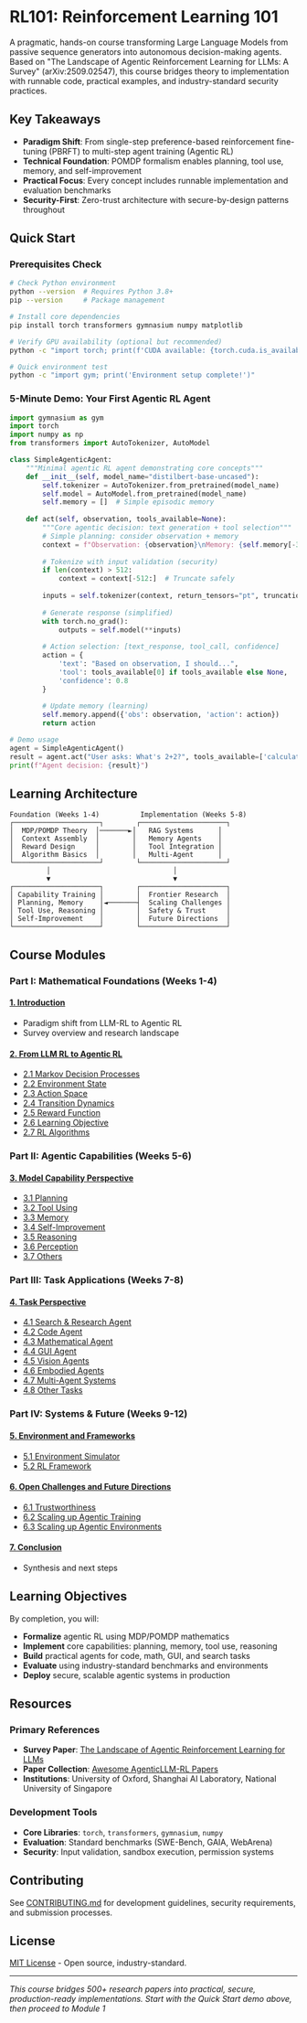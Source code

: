 # RL101: Reinforcement Learning 101

A pragmatic, hands-on course transforming Large Language Models from passive sequence generators into autonomous decision-making agents. Based on "The Landscape of Agentic Reinforcement Learning for LLMs: A Survey" (arXiv:2509.02547), this course bridges theory to implementation with runnable code, practical examples, and industry-standard security practices.

##  Key Takeaways
- **Paradigm Shift**: From single-step preference-based reinforcement fine-tuning (PBRFT) to multi-step agent training (Agentic RL)
- **Technical Foundation**: POMDP formalism enables planning, tool use, memory, and self-improvement
- **Practical Focus**: Every concept includes runnable implementation and evaluation benchmarks
- **Security-First**: Zero-trust architecture with secure-by-design patterns throughout

##  Quick Start

### Prerequisites Check
```bash
# Check Python environment
python --version  # Requires Python 3.8+
pip --version     # Package management

# Install core dependencies
pip install torch transformers gymnasium numpy matplotlib

# Verify GPU availability (optional but recommended)
python -c "import torch; print(f'CUDA available: {torch.cuda.is_available()}')"

# Quick environment test
python -c "import gym; print('Environment setup complete!')"
```

### 5-Minute Demo: Your First Agentic RL Agent
```python
import gymnasium as gym
import torch
import numpy as np
from transformers import AutoTokenizer, AutoModel

class SimpleAgenticAgent:
    """Minimal agentic RL agent demonstrating core concepts"""
    def __init__(self, model_name="distilbert-base-uncased"):
        self.tokenizer = AutoTokenizer.from_pretrained(model_name)
        self.model = AutoModel.from_pretrained(model_name)
        self.memory = []  # Simple episodic memory
        
    def act(self, observation, tools_available=None):
        """Core agentic decision: text generation + tool selection"""
        # Simple planning: consider observation + memory
        context = f"Observation: {observation}\nMemory: {self.memory[-3:]}"
        
        # Tokenize with input validation (security)
        if len(context) > 512:
            context = context[-512:]  # Truncate safely
            
        inputs = self.tokenizer(context, return_tensors="pt", truncation=True)
        
        # Generate response (simplified)
        with torch.no_grad():
            outputs = self.model(**inputs)
            
        # Action selection: [text_response, tool_call, confidence]
        action = {
            'text': "Based on observation, I should...",
            'tool': tools_available[0] if tools_available else None,
            'confidence': 0.8
        }
        
        # Update memory (learning)
        self.memory.append({'obs': observation, 'action': action})
        return action

# Demo usage
agent = SimpleAgenticAgent()
result = agent.act("User asks: What's 2+2?", tools_available=['calculator'])
print(f"Agent decision: {result}")
```

##  Learning Architecture

```
Foundation (Weeks 1-4)          Implementation (Weeks 5-8)
┌─────────────────────┐        ┌─────────────────────┐
│  MDP/POMDP Theory  │───────►│   RAG Systems      │
│  Context Assembly  │        │   Memory Agents    │
│  Reward Design     │        │   Tool Integration │
│  Algorithm Basics  │        │   Multi-Agent      │
└─────────────────────┘        └─────────────────────┘
         │                              │
         ▼                              ▼
┌─────────────────────┐        ┌─────────────────────┐
│ Capability Training │        │  Frontier Research  │
│ Planning, Memory    │◄───────┤  Scaling Challenges │
│ Tool Use, Reasoning │        │  Safety & Trust     │
│ Self-Improvement    │        │  Future Directions  │
└─────────────────────┘        └─────────────────────┘
```

##  Course Modules

### Part I: Mathematical Foundations (Weeks 1-4)
#### [1. Introduction](1_Introduction/)
- Paradigm shift from LLM-RL to Agentic RL
- Survey overview and research landscape

#### [2. From LLM RL to Agentic RL](2_Preliminaries_From_LLM_RL_to_Agentic_RL/)
- [2.1 Markov Decision Processes](2_Preliminaries_From_LLM_RL_to_Agentic_RL/2.1_Markov_Decision_Processes.md)
- [2.2 Environment State](2_Preliminaries_From_LLM_RL_to_Agentic_RL/2.2_Environment_State.md)
- [2.3 Action Space](2_Preliminaries_From_LLM_RL_to_Agentic_RL/2.3_Action_Space.md)
- [2.4 Transition Dynamics](2_Preliminaries_From_LLM_RL_to_Agentic_RL/2.4_Transition_Dynamics.md)
- [2.5 Reward Function](2_Preliminaries_From_LLM_RL_to_Agentic_RL/2.5_Reward_Function.md)
- [2.6 Learning Objective](2_Preliminaries_From_LLM_RL_to_Agentic_RL/2.6_Learning_Objective.md)
- [2.7 RL Algorithms](2_Preliminaries_From_LLM_RL_to_Agentic_RL/2.7_RL_Algorithms.md)

### Part II: Agentic Capabilities (Weeks 5-6)
#### [3. Model Capability Perspective](3_Agentic_RL_Capability_Perspective/)
- [3.1 Planning](3_Agentic_RL_Capability_Perspective/3.1_Planning.md)
- [3.2 Tool Using](3_Agentic_RL_Capability_Perspective/3.2_Tool_Using.md)
- [3.3 Memory](3_Agentic_RL_Capability_Perspective/3.3_Memory.md)
- [3.4 Self-Improvement](3_Agentic_RL_Capability_Perspective/3.4_Self_Improvement.md)
- [3.5 Reasoning](3_Agentic_RL_Capability_Perspective/3.5_Reasoning.md)
- [3.6 Perception](3_Agentic_RL_Capability_Perspective/3.6_Perception.md)
- [3.7 Others](3_Agentic_RL_Capability_Perspective/3.7_Others.md)

### Part III: Task Applications (Weeks 7-8)
#### [4. Task Perspective](4_Agentic_RL_Task_Perspective/)
- [4.1 Search & Research Agent](4_Agentic_RL_Task_Perspective/4.1_Search_Research_Agent/)
- [4.2 Code Agent](4_Agentic_RL_Task_Perspective/4.2_Code_Agent/)
- [4.3 Mathematical Agent](4_Agentic_RL_Task_Perspective/4.3_Mathematical_Agent/)
- [4.4 GUI Agent](4_Agentic_RL_Task_Perspective/4.4_GUI_Agent/)
- [4.5 Vision Agents](4_Agentic_RL_Task_Perspective/4.5_RL_in_Vision_Agents.md)
- [4.6 Embodied Agents](4_Agentic_RL_Task_Perspective/4.6_RL_in_Embodied_Agents.md)
- [4.7 Multi-Agent Systems](4_Agentic_RL_Task_Perspective/4.7_RL_in_Multi_Agent_Systems.md)
- [4.8 Other Tasks](4_Agentic_RL_Task_Perspective/4.8_Other_Tasks.md)

### Part IV: Systems & Future (Weeks 9-12)
#### [5. Environment and Frameworks](5_Environment_and_Frameworks/)
- [5.1 Environment Simulator](5_Environment_and_Frameworks/5.1_Environment_Simulator/)
- [5.2 RL Framework](5_Environment_and_Frameworks/5.2_RL_Framework.md)

#### [6. Open Challenges and Future Directions](6_Open_Challenges_and_Future_Directions/)
- [6.1 Trustworthiness](6_Open_Challenges_and_Future_Directions/6.1_Trustworthiness.md)
- [6.2 Scaling up Agentic Training](6_Open_Challenges_and_Future_Directions/6.2_Scaling_up_Agentic_Training.md)
- [6.3 Scaling up Agentic Environments](6_Open_Challenges_and_Future_Directions/6.3_Scaling_up_Agentic_Environments.md)

#### [7. Conclusion](7_Conclusion/)
- Synthesis and next steps

##  Learning Objectives

By completion, you will:
- **Formalize** agentic RL using MDP/POMDP mathematics
- **Implement** core capabilities: planning, memory, tool use, reasoning
- **Build** practical agents for code, math, GUI, and search tasks
- **Evaluate** using industry-standard benchmarks and environments
- **Deploy** secure, scalable agentic systems in production

##  Resources

### Primary References
- **Survey Paper**: [The Landscape of Agentic Reinforcement Learning for LLMs](https://arxiv.org/abs/2509.02547)
- **Paper Collection**: [Awesome AgenticLLM-RL Papers](https://github.com/xhyumiracle/Awesome-AgenticLLM-RL-Papers)
- **Institutions**: University of Oxford, Shanghai AI Laboratory, National University of Singapore

### Development Tools
- **Core Libraries**: `torch`, `transformers`, `gymnasium`, `numpy`
- **Evaluation**: Standard benchmarks (SWE-Bench, GAIA, WebArena)
- **Security**: Input validation, sandbox execution, permission systems

##  Contributing

See [CONTRIBUTING.md](CONTRIBUTING.md) for development guidelines, security requirements, and submission processes.

##  License

[MIT License](LICENSE) - Open source, industry-standard.

---

*This course bridges 500+ research papers into practical, secure, production-ready implementations. Start with the Quick Start demo above, then proceed to Module 1*
